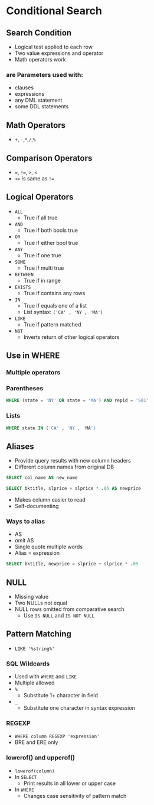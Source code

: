 # Conditional Search
## Search Condition
* Logical test applied to each row
* Two value expressions and operator
* Math operators work
### are Parameters used with:
* clauses
* expressions
* any DML statement
* some DDL statements
## Math Operators
* `+`, `-`,`*`,`/`,`%`
## Comparison Operators
* `=`, `!=`, `>`, `<`
* `<>` is same as `!=`
## Logical Operators
* `ALL`
    * True if all true
* `AND`
    * True if both bools true
* `OR`
    * True if either bool true
* `ANY`
    * True if one true
* `SOME`
    * True if multi true
* `BETWEEN`
    * True if in range
* `EXISTS`
    * True if contains any rows
* `IN`
    * True if equals one of a list
    * List syntax: `('CA' , 'NY , 'MA')`
* `LIKE`
    * True if pattern matched
* `NOT`
    * Inverts return of other logical operators
## Use in WHERE
### Multiple operators
### Parentheses
```sql
WHERE (state = 'NY' OR state = 'MA') AND repid = 'S01'
```
### Lists
```sql
WHERE state IN ('CA' , 'NY , 'MA')
```
## Aliases
* Provide query results with new column headers
* Different column names from original DB
```sql
SELECT col_name AS new_name
```
```sql
SELECT bktitle, slprice + slprice * .05 AS newprice
```
* Makes column easier to read
* Self-documenting
### Ways to alias
* AS
* omit AS
* Single quote multiple words
* Alias = expression
```sql
SELECT bktitle, newprice = slprice + slprice * .05
```
## NULL
* Missing value
* Two NULLs not equal
* NULL rows omitted from comparative search
    * Use `IS NULL` and `IS NOT NULL`
## Pattern Matching
* `LIKE '%string%'`
### SQL Wildcards
* Used with `WHERE` and `LIKE`
* Multiple allowed
* `%`
    * Substitute 1+ character in field
* `_`
    * Substitute one character in syntax expression
### REGEXP
* `WHERE column REGEXP 'expression'`
* BRE and ERE only
### lowerof() and upperof()
* `lowerof(column)`
* In `SELECT`
    * Print results in all lower or upper case
* In `WHERE`
    * Changes case sensitivity of pattern match
